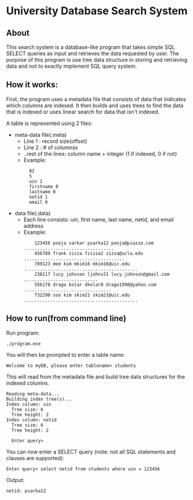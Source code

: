 # University Database Search System

## About
This search system is a database-like program that takes simple SQL SELECT queries as input and retrieves the data requested by user. The purpose of this program is use tree data structure in storing and retrieving data and not to exactly implement SQL query system.

## How it works:
First, the program uses a metadata file that consists of data that indicates which columns are indexed. 
It then builds and uses trees to find the data that is indexed or uses linear search for data that isn't indexed. 

A table is represented using 2 files:
* meta-data file(.meta)
  - Line 1 : record size(offset)
  - Line 2 : # of columnss
  - ..rest of the lines: column name + integer (1 if indexed, 0 if not) 
  - Example:
    ```console
      82
      5
      uin 1
      firstname 0
      lastname 0
      netid 1
      email 0
    ```
* data file(.data)
  - Each line consists: uin, first name, last name, netid, and email address
  - Example:
    ```console
        123456 pooja sarkar psarka12 pooja@piazza.com ..................................
        456789 frank zizza fzizza2 zizza@ucla.edu ......................................
        789123 mee kim mkim16 mkim16@uic.edu ...........................................
        238117 lucy johnson ljohns21 lucy.johnson@gmail.com ............................
        556178 drago kolar dkolar8 drago1998@yahoo.com .................................
        732290 soo kim skim21 skim21@uic.edu ...........................................
    ```
## How to run(from command line)
Run program:
```console
./program.exe
```

You will then be prompted to enter a table name:
```console
Welcome to myDB, please enter tablename> students
```

This will read from the metadata file and build tree data structures for the indexed columns.
```console
Reading meta-data...
Building index tree(s)...
Index column: uin
  Tree size: 6
  Tree height: 2
Index column: netid
  Tree size: 6
  Tree height: 2
  
  Enter query>    
```

You can now enter a SELECT query (note: not all SQL statements and clauses are supported):
```console
Enter query> select netid from students where uin = 123456
```

Output:
```console
netid: psarka12
```
